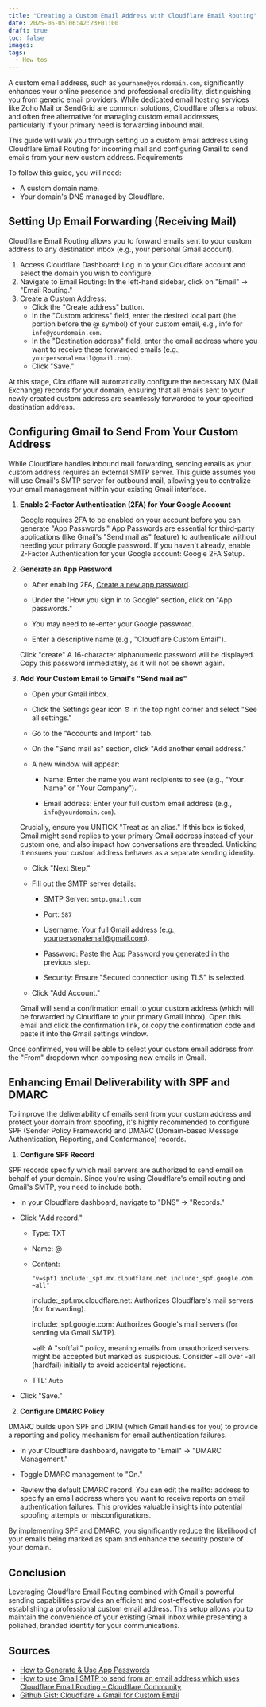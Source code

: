 ```yaml
---
title: "Creating a Custom Email Address with Cloudflare Email Routing"
date: 2025-06-05T06:42:23+01:00
draft: true
toc: false
images:
tags: 
  - How-tos
---
```

  
A custom email address, such as `yourname@yourdomain.com`, significantly enhances your online presence and professional credibility, distinguishing you from generic email providers. While dedicated email hosting services like Zoho Mail or SendGrid are common solutions, Cloudflare offers a robust and often free alternative for managing custom email addresses, particularly if your primary need is forwarding inbound mail.

This guide will walk you through setting up a custom email address using Cloudflare Email Routing for incoming mail and configuring Gmail to send emails from your new custom address.
Requirements

To follow this guide, you will need:
- A custom domain name.
- Your domain's DNS managed by Cloudflare.

## Setting Up Email Forwarding (Receiving Mail)

Cloudflare Email Routing allows you to forward emails sent to your custom address to any destination inbox (e.g., your personal Gmail account).

1. Access Cloudflare Dashboard: Log in to your Cloudflare account and select the domain you wish to configure.
2. Navigate to Email Routing: In the left-hand sidebar, click on "Email" -> "Email Routing."
3. Create a Custom Address:
    - Click the "Create address" button.
    - In the "Custom address" field, enter the desired local part (the portion before the @ symbol) of your custom email, e.g., info for `info@yourdomain.com`.
    - In the "Destination address" field, enter the email address where you want to receive these forwarded emails (e.g., `yourpersonalemail@gmail.com`).
    - Click "Save."

At this stage, Cloudflare will automatically configure the necessary MX (Mail Exchange) records for your domain, ensuring that all emails sent to your newly created custom address are seamlessly forwarded to your specified destination address.


## Configuring Gmail to Send From Your Custom Address

While Cloudflare handles inbound mail forwarding, sending emails as your custom address requires an external SMTP server. This guide assumes you will use Gmail's SMTP server for outbound mail, allowing you to centralize your email management within your existing Gmail interface.
1. **Enable 2-Factor Authentication (2FA) for Your Google Account**

    Google requires 2FA to be enabled on your account before you can generate "App Passwords." App Passwords are essential for third-party applications (like Gmail's "Send mail as" feature) to authenticate without needing your primary Google password. If you haven't already, enable 2-Factor Authentication for your Google account: Google 2FA Setup.

2. **Generate an App Password**

    - After enabling 2FA, [Create a new app password](https://support.google.com/accounts/answer/185833?hl=en).

    - Under the "How you sign in to Google" section, click on "App passwords."

    - You may need to re-enter your Google password.

    - Enter a descriptive name (e.g., "Cloudflare Custom Email").

    Click "create" A 16-character alphanumeric password will be displayed. Copy this password immediately, as it will not be shown again.

3. **Add Your Custom Email to Gmail's "Send mail as"**

    - Open your Gmail inbox.

    - Click the Settings gear icon ⚙️ in the top right corner and select "See all settings."

    - Go to the "Accounts and Import" tab.

    - On the "Send mail as" section, click "Add another email address."

    -  A new window will appear:

        - Name: Enter the name you want recipients to see (e.g., "Your Name" or "Your Company").

        - Email address: Enter your full custom email address (e.g., `info@yourdomain.com`).

    Crucially, ensure you UNTICK "Treat as an alias." If this box is ticked, Gmail might send replies to your primary Gmail address instead of your custom one, and also impact how conversations are threaded. Unticking it ensures your custom address behaves as a separate sending identity.

    - Click "Next Step."

    - Fill out the SMTP server details:

        - SMTP Server: `smtp.gmail.com`

        - Port: `587`

        - Username: Your full Gmail address (e.g., yourpersonalemail@gmail.com).

        - Password: Paste the App Password you generated in the previous step.

        - Security: Ensure "Secured connection using TLS" is selected.

    - Click "Add Account."

    Gmail will send a confirmation email to your custom address (which will be forwarded by Cloudflare to your primary Gmail inbox). Open this email and click the confirmation link, or copy the confirmation code and paste it into the Gmail settings window.

Once confirmed, you will be able to select your custom email address from the "From" dropdown when composing new emails in Gmail.

## Enhancing Email Deliverability with SPF and DMARC

To improve the deliverability of emails sent from your custom address and protect your domain from spoofing, it's highly recommended to configure SPF (Sender Policy Framework) and DMARC (Domain-based Message Authentication, Reporting, and Conformance) records.
1. **Configure SPF Record**

SPF records specify which mail servers are authorized to send email on behalf of your domain. Since you're using Cloudflare's email routing and Gmail's SMTP, you need to include both.

  - In your Cloudflare dashboard, navigate to "DNS" -> "Records."

  - Click "Add record."
      - Type: TXT
      - Name: @
      - Content:
        ```
        "v=spf1 include:_spf.mx.cloudflare.net include:_spf.google.com ~all"
        ```
        include:_spf.mx.cloudflare.net: Authorizes Cloudflare's mail servers (for forwarding).

        include:_spf.google.com: Authorizes Google's mail servers (for sending via Gmail SMTP).

        ~all: A "softfail" policy, meaning emails from unauthorized servers might be accepted but marked as suspicious. Consider ~all over -all (hardfail) initially to avoid accidental rejections.

      - TTL: `Auto` 

  - Click "Save."

2. **Configure DMARC Policy**

DMARC builds upon SPF and DKIM (which Gmail handles for you) to provide a reporting and policy mechanism for email authentication failures.

  - In your Cloudflare dashboard, navigate to "Email" -> "DMARC Management."

  - Toggle DMARC management to "On."

  - Review the default DMARC record. You can edit the mailto: address to specify an email address where you want to receive reports on email authentication failures. This provides valuable insights into potential spoofing attempts or misconfigurations.

By implementing SPF and DMARC, you significantly reduce the likelihood of your emails being marked as spam and enhance the security posture of your domain.

## Conclusion

Leveraging Cloudflare Email Routing combined with Gmail's powerful sending capabilities provides an efficient and cost-effective solution for establishing a professional custom email address. This setup allows you to maintain the convenience of your existing Gmail inbox while presenting a polished, branded identity for your communications.

## Sources
  - [How to Generate & Use App Passwords](https://support.google.com/accounts/answer/185833?hl=en)
  - [How to use Gmail SMTP to send from an email address which uses Cloudflare Email Routing - Cloudflare Community](https://community.cloudflare.com/t/solved-how-to-use-gmail-smtp-to-send-from-an-email-address-which-uses-cloudflare-email-routing/382769)
  - [Github Gist: Cloudflare + Gmail for Custom Email](https://gist.github.com/irazasyed/a5ca450f1b1b8a01e092b74866e9b2f1#step-4-fill-out-the-next-form
)
